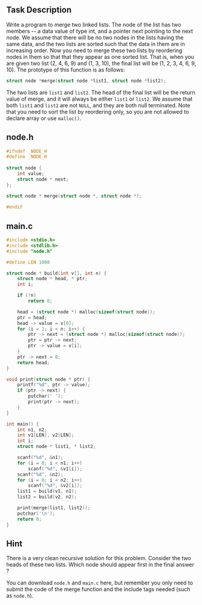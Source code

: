 ## Task Description ##

Write a program to merge two linked lists. The node of the list has two members -- a data value of type int, and a pointer next pointing to the next node. We assume that there will be no two nodes in the lists having the same data, and the two lists are sorted such that the data in them are in increasing order. Now you need to merge these two lists by reordering nodes in them so that that they appear as one sorted list. That is, when you are given two list (2, 4, 6, 9) and (1, 3, 10), the final list will be (1, 2, 3, 4, 6, 9, 10). The prototype of this function is as follows:

```c
struct node *merge(struct node *list1, struct node *list2);
```

The two lists are `list1` and `list2`. The head of the final list will be the return value of merge, and it will always be either `list1` or `list2`. We assume that both `list1` and `list2` are not `NULL`, and they are both null terminated. Note that you need to sort the list by reordering only, so you are not allowed to declare array or use `malloc()`.

## node.h ##

```c
#ifndef _NODE_H
#define _NODE_H
 
struct node {
    int value;
    struct node * next;
};

struct node * merge(struct node *, struct node *);
 
#endif
```

## main.c ##

```c
#include <stdio.h>
#include <stdlib.h>
#include "node.h"

#define LEN 1000

struct node * build(int v[], int n) {
    struct node * head, * ptr;
    int i;

    if (!n)
        return 0;

    head = (struct node *) malloc(sizeof(struct node));
    ptr = head;
    head -> value = v[0];
    for (i = 1; i < n; i++) {
        ptr -> next = (struct node *) malloc(sizeof(struct node));
        ptr = ptr -> next;
        ptr -> value = v[i];
    }
    ptr -> next = 0;
    return head;
}

void print(struct node * ptr) {
    printf("%d", ptr -> value);
    if (ptr -> next) {
        putchar(' ');
        print(ptr -> next);
    }
}

int main() {
    int n1, n2;
    int v1[LEN], v2[LEN];
    int i;
    struct node * list1, * list2;

    scanf("%d", &n1);
    for (i = 0; i < n1; i++)
        scanf("%d", &v1[i]);
    scanf("%d", &n2);
    for (i = 0; i < n2; i++)
        scanf("%d", &v2[i]);
    list1 = build(v1, n1);
    list2 = build(v2, n2);

    print(merge(list1, list2));
    putchar('\n');
    return 0;
}
```

## Hint ##

There is a very clean recursive solution for this problem. Consider the two heads of these two lists. Which node should appear first in the final answer ?

You can download `node.h` and `main.c` here, but remember you only need to submit the code of the merge function and the include tags needed (such as `node.h`).